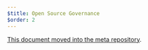 ```yaml
---
$title: Open Source Governance
$order: 2
---
```


[This document moved into the meta repository](https://github.com/ampproject/meta/blob/master/GOVERNANCE.md).
